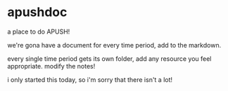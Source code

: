 # apushdoc

a place to do APUSH!

we're gona have a document for every time period, add to the markdown.

every single time period gets its own folder, add any resource you feel appropriate. modify the notes!

i only started this today, so i'm sorry that there isn't a lot!

